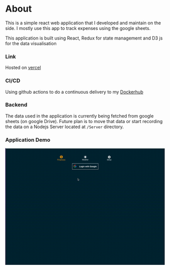 # About

This is a simple react web application that I developed and maintain on the side.
I mostly use this app to track expenses using the google sheets.

This application is built using React, Redux for state management and D3 js for the data visualisation

### Link
Hosted on [vercel](https://react-redux-avbl.vercel.app/)

### CI/CD

Using github actions to do a continuous delivery to my [Dockerhub](https://hub.docker.com/repository/docker/deepaky193/personal_finance_app)

### Backend

The data used in the application is currently being fetched from google sheets (on google Drive). Future plan is to move that data or start recording the data on a Nodejs Server located at `/Server` directory.

### Application Demo

![Demo](AppDemo.gif)
